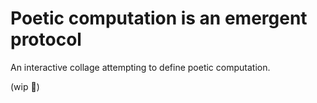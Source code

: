 # Poetic computation is an emergent protocol

An interactive collage attempting to define poetic computation.

(wip 🌱)
